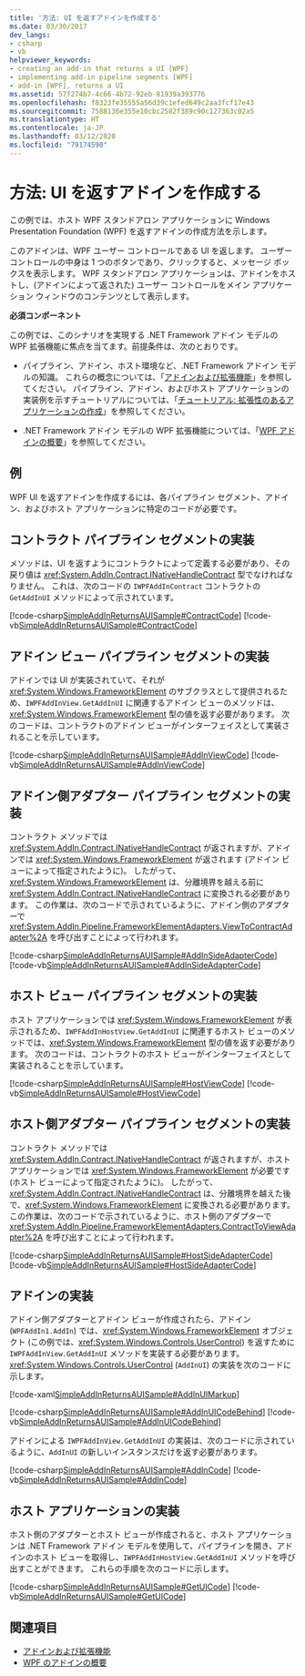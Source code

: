 ```yaml
---
title: '方法: UI を返すアドインを作成する'
ms.date: 03/30/2017
dev_langs:
- csharp
- vb
helpviewer_keywords:
- creating an add-in that returns a UI [WPF]
- implementing add-in pipeline segments [WPF]
- add-in [WPF], returns a UI
ms.assetid: 57f274b7-4c66-4b72-92eb-81939a393776
ms.openlocfilehash: f8323fe35555a56d39c1efed649c2aa3fcf17e43
ms.sourcegitcommit: 7588136e355e10cbc2582f389c90c127363c02a5
ms.translationtype: HT
ms.contentlocale: ja-JP
ms.lasthandoff: 03/12/2020
ms.locfileid: "79174590"
---
```

# <a name="how-to-create-an-add-in-that-returns-a-ui"></a>方法: UI を返すアドインを作成する
この例では、ホスト WPF スタンドアロン アプリケーションに Windows Presentation Foundation (WPF) を返すアドインの作成方法を示します。  
  
 このアドインは、WPF ユーザー コントロールである UI を返します。 ユーザー コントロールの中身は 1 つのボタンであり、クリックすると、メッセージ ボックスを表示します。 WPF スタンドアロン アプリケーションは、アドインをホストし、(アドインによって返された) ユーザー コントロールをメイン アプリケーション ウィンドウのコンテンツとして表示します。  
  
 **必須コンポーネント**  
  
 この例では、このシナリオを実現する .NET Framework アドイン モデルの WPF 拡張機能に焦点を当てます。前提条件は、次のとおりです。  
  
- パイプライン、アドイン、ホスト環境など、.NET Framework アドイン モデルの知識。 これらの概念については、「[アドインおよび拡張機能](https://docs.microsoft.com/previous-versions/dotnet/netframework-4.0/bb384200(v%3dvs.100))」を参照してください。 パイプライン、アドイン、およびホスト アプリケーションの実装例を示すチュートリアルについては、「[チュートリアル: 拡張性のあるアプリケーションの作成](/previous-versions/dotnet/netframework-4.0/bb788290(v%3dvs.100))」を参照してください。  
  
- .NET Framework アドイン モデルの WPF 拡張機能については、「[WPF アドインの概要](wpf-add-ins-overview.md)」を参照してください。  
  
## <a name="example"></a>例  
 WPF UI を返すアドインを作成するには、各パイプライン セグメント、アドイン、およびホスト アプリケーションに特定のコードが必要です。  

<a name="Contract"></a>
## <a name="implementing-the-contract-pipeline-segment"></a>コントラクト パイプライン セグメントの実装  
 メソッドは、UI を返すようにコントラクトによって定義する必要があり、その戻り値は <xref:System.AddIn.Contract.INativeHandleContract> 型でなければなりません。 これは、次のコードの `IWPFAddInContract` コントラクトの `GetAddInUI` メソッドによって示されています。  
  
 [!code-csharp[SimpleAddInReturnsAUISample#ContractCode](~/samples/snippets/csharp/VS_Snippets_Wpf/SimpleAddInReturnsAUISample/CSharp/Contracts/IWPFAddInContract.cs#contractcode)]
 [!code-vb[SimpleAddInReturnsAUISample#ContractCode](~/samples/snippets/visualbasic/VS_Snippets_Wpf/SimpleAddInReturnsAUISample/VisualBasic/Contracts/IWPFAddInContract.vb#contractcode)]  
  
<a name="AddInView"></a>
## <a name="implementing-the-add-in-view-pipeline-segment"></a>アドイン ビュー パイプライン セグメントの実装  
 アドインでは UI が実装されていて、それが <xref:System.Windows.FrameworkElement> のサブクラスとして提供されるため、`IWPFAddInView.GetAddInUI` に関連するアドイン ビューのメソッドは、<xref:System.Windows.FrameworkElement> 型の値を返す必要があります。 次のコードは、コントラクトのアドイン ビューがインターフェイスとして実装されることを示しています。  
  
 [!code-csharp[SimpleAddInReturnsAUISample#AddInViewCode](~/samples/snippets/csharp/VS_Snippets_Wpf/SimpleAddInReturnsAUISample/CSharp/AddInViews/IWPFAddInView.cs#addinviewcode)]
 [!code-vb[SimpleAddInReturnsAUISample#AddInViewCode](~/samples/snippets/visualbasic/VS_Snippets_Wpf/SimpleAddInReturnsAUISample/VisualBasic/AddInViews/IWPFAddInView.vb#addinviewcode)]  
  
<a name="AddInSideAdapter"></a>
## <a name="implementing-the-add-in-side-adapter-pipeline-segment"></a>アドイン側アダプター パイプライン セグメントの実装  
 コントラクト メソッドでは <xref:System.AddIn.Contract.INativeHandleContract> が返されますが、アドインでは <xref:System.Windows.FrameworkElement> が返されます (アドイン ビューによって指定されたように)。 したがって、<xref:System.Windows.FrameworkElement> は、分離境界を越える前に <xref:System.AddIn.Contract.INativeHandleContract> に変換される必要があります。 この作業は、次のコードで示されているように、アドイン側のアダプターで <xref:System.AddIn.Pipeline.FrameworkElementAdapters.ViewToContractAdapter%2A> を呼び出すことによって行われます。  
  
 [!code-csharp[SimpleAddInReturnsAUISample#AddInSideAdapterCode](~/samples/snippets/csharp/VS_Snippets_Wpf/SimpleAddInReturnsAUISample/CSharp/AddInSideAdapters/WPFAddIn_ViewToContractAddInSideAdapter.cs#addinsideadaptercode)]
 [!code-vb[SimpleAddInReturnsAUISample#AddInSideAdapterCode](~/samples/snippets/visualbasic/VS_Snippets_Wpf/SimpleAddInReturnsAUISample/VisualBasic/AddInSideAdapters/WPFAddIn_ViewToContractAddInSideAdapter.vb#addinsideadaptercode)]  
  
<a name="HostView"></a>
## <a name="implementing-the-host-view-pipeline-segment"></a>ホスト ビュー パイプライン セグメントの実装  
 ホスト アプリケーションでは <xref:System.Windows.FrameworkElement> が表示されるため、`IWPFAddInHostView.GetAddInUI` に関連するホスト ビューのメソッドでは、<xref:System.Windows.FrameworkElement> 型の値を返す必要があります。 次のコードは、コントラクトのホスト ビューがインターフェイスとして実装されることを示しています。  
  
 [!code-csharp[SimpleAddInReturnsAUISample#HostViewCode](~/samples/snippets/csharp/VS_Snippets_Wpf/SimpleAddInReturnsAUISample/CSharp/HostViews/IWPFAddInHostView.cs#hostviewcode)]
 [!code-vb[SimpleAddInReturnsAUISample#HostViewCode](~/samples/snippets/visualbasic/VS_Snippets_Wpf/SimpleAddInReturnsAUISample/VisualBasic/HostViews/IWPFAddInHostView.vb#hostviewcode)]  
  
<a name="HostSideAdapter"></a>
## <a name="implementing-the-host-side-adapter-pipeline-segment"></a>ホスト側アダプター パイプライン セグメントの実装  
 コントラクト メソッドでは <xref:System.AddIn.Contract.INativeHandleContract> が返されますが、ホスト アプリケーションでは <xref:System.Windows.FrameworkElement> が必要です (ホスト ビューによって指定されたように)。 したがって、<xref:System.AddIn.Contract.INativeHandleContract> は、分離境界を越えた後で、<xref:System.Windows.FrameworkElement> に変換される必要があります。 この作業は、次のコードで示されているように、ホスト側のアダプターで <xref:System.AddIn.Pipeline.FrameworkElementAdapters.ContractToViewAdapter%2A> を呼び出すことによって行われます。  
  
 [!code-csharp[SimpleAddInReturnsAUISample#HostSideAdapterCode](~/samples/snippets/csharp/VS_Snippets_Wpf/SimpleAddInReturnsAUISample/CSharp/HostSideAdapters/WPFAddIn_ContractToViewHostSideAdapter.cs#hostsideadaptercode)]
 [!code-vb[SimpleAddInReturnsAUISample#HostSideAdapterCode](~/samples/snippets/visualbasic/VS_Snippets_Wpf/SimpleAddInReturnsAUISample/VisualBasic/HostSideAdapters/WPFAddIn_ContractToViewHostSideAdapter.vb#hostsideadaptercode)]  
  
<a name="AddIn"></a>
## <a name="implementing-the-add-in"></a>アドインの実装  
 アドイン側アダプターとアドイン ビューが作成されたら、アドイン (`WPFAddIn1.AddIn`) では、<xref:System.Windows.FrameworkElement> オブジェクト (この例では、<xref:System.Windows.Controls.UserControl>) を返すために `IWPFAddInView.GetAddInUI` メソッドを実装する必要があります。 <xref:System.Windows.Controls.UserControl> (`AddInUI`) の実装を次のコードに示します。  
  
 [!code-xaml[SimpleAddInReturnsAUISample#AddInUIMarkup](~/samples/snippets/csharp/VS_Snippets_Wpf/SimpleAddInReturnsAUISample/CSharp/WPFAddIn1/AddInUI.xaml#addinuimarkup)]  
  
 [!code-csharp[SimpleAddInReturnsAUISample#AddInUICodeBehind](~/samples/snippets/csharp/VS_Snippets_Wpf/SimpleAddInReturnsAUISample/CSharp/WPFAddIn1/AddInUI.xaml.cs#addinuicodebehind)]
 [!code-vb[SimpleAddInReturnsAUISample#AddInUICodeBehind](~/samples/snippets/visualbasic/VS_Snippets_Wpf/SimpleAddInReturnsAUISample/VisualBasic/WPFAddIn1/AddInUI.xaml.vb#addinuicodebehind)]  
  
 アドインによる `IWPFAddInView.GetAddInUI` の実装は、次のコードに示されているように、`AddInUI` の新しいインスタンスだけを返す必要があります。  
  
 [!code-csharp[SimpleAddInReturnsAUISample#AddInCode](~/samples/snippets/csharp/VS_Snippets_Wpf/SimpleAddInReturnsAUISample/CSharp/WPFAddIn1/AddIn.cs#addincode)]
 [!code-vb[SimpleAddInReturnsAUISample#AddInCode](~/samples/snippets/visualbasic/VS_Snippets_Wpf/SimpleAddInReturnsAUISample/VisualBasic/WPFAddIn1/AddIn.vb#addincode)]  
  
<a name="App"></a>
## <a name="implementing-the-host-application"></a>ホスト アプリケーションの実装  
 ホスト側のアダプターとホスト ビューが作成されると、ホスト アプリケーションは .NET Framework アドイン モデルを使用して、パイプラインを開き、アドインのホスト ビューを取得し、`IWPFAddInHostView.GetAddInUI` メソッドを呼び出すことができます。 これらの手順を次のコードに示します。  
  
 [!code-csharp[SimpleAddInReturnsAUISample#GetUICode](~/samples/snippets/csharp/VS_Snippets_Wpf/SimpleAddInReturnsAUISample/CSharp/Host/MainWindow.xaml.cs#getuicode)]
 [!code-vb[SimpleAddInReturnsAUISample#GetUICode](~/samples/snippets/visualbasic/VS_Snippets_Wpf/SimpleAddInReturnsAUISample/VisualBasic/Host/MainWindow.xaml.vb#getuicode)]  
  
## <a name="see-also"></a>関連項目

- [アドインおよび拡張機能](https://docs.microsoft.com/previous-versions/dotnet/netframework-4.0/bb384200(v%3dvs.100))
- [WPF のアドインの概要](wpf-add-ins-overview.md)

